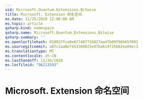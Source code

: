 ```yaml
---
uid: Microsoft.Quantum.Extensions.Bitwise
title: Microsoft. Extension 命名空间
ms.date: 11/25/2020 12:00:00 AM
ms.topic: article
qsharp.kind: namespace
qsharp.name: Microsoft.Quantum.Extensions.Bitwise
qsharp.summary: ''
ms.openlocfilehash: 010037fce8e677487735827aa4fb09f96b65f091
ms.sourcegitcommit: a87c1aa8e7453360025e47ba614f25b02ea84ec3
ms.translationtype: MT
ms.contentlocale: zh-CN
ms.lasthandoff: 11/26/2020
ms.locfileid: "96213593"
---
```

# <a name="microsoftquantumextensionsbitwise-namespace"></a>Microsoft. Extension 命名空间



